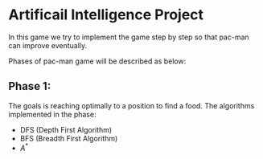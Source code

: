 # Artificail Intelligence Project
In this game we try to implement the game step by step so that pac-man can improve eventually.

Phases of pac-man game will be described as below:
## Phase 1: 
The goals is reaching optimally to a position to find a food. The algorithms implemented in the phase:
* DFS (Depth First Algorithm)
* BFS (Breadth First Algorithm)
* $`{A^*}`$
